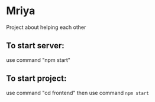 # Mriya
Project about helping each other

## To start server:
use command "npm start"

## To start project:
use command "cd frontend"
then use command `npm start`
